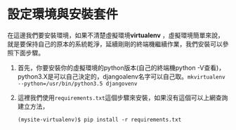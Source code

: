 # 設定環境與安裝套件

在這邊我們要安裝環境，如果不清楚虛擬環境**virtualenv** ，虛擬環境簡單來說，就是要保持自己的原本的系統乾淨，延續剛剛的終端機繼續作業，我們安裝可以參照下面步驟。

1. 首先，你要安裝你的虛擬環境的python版本\(自己的終端機python -V查看\)，python3.X是可以自己決定的，djangoalenv名字可以自己取。`mkvirtualenv --python=/usr/bin/python3.5 djangovenv`  
2. 這裡我們使用`requirements.txt`這個步驟來安裝，如果沒有這個可以上網查詢建立方法，

   `(mysite-virtualenv)$ pip install -r requirements.txt`







